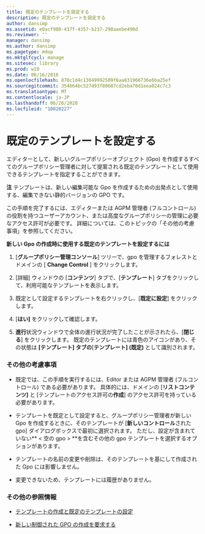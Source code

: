 ```yaml
---
title: 既定のテンプレートを設定する
description: 既定のテンプレートを設定する
author: dansimp
ms.assetid: e0acf980-437f-4357-b237-298aaebe490d
ms.reviewer: ''
manager: dansimp
ms.author: dansimp
ms.pagetype: mdop
ms.mktglfcycl: manage
ms.sitesec: library
ms.prod: w10
ms.date: 06/16/2016
ms.openlocfilehash: 870c1d4c13049992509f6aa831966736e6ba25ef
ms.sourcegitcommit: 354664bc527d93f80687cd2eba70d1eea024c7c3
ms.translationtype: MT
ms.contentlocale: ja-JP
ms.lasthandoff: 06/26/2020
ms.locfileid: "10820227"
---
```

# 既定のテンプレートを設定する


エディターとして、新しいグループポリシーオブジェクト (Gpo) を作成するすべてのグループポリシー管理者に対して提案される既定のテンプレートとして使用できるテンプレートを指定することができます。

**注** テンプレートは、新しい編集可能な Gpo を作成するための出発点として使用する、編集できない静的バージョンの GPO です。

 

この手順を完了するには、エディターまたは AGPM 管理者 (フルコントロール) の役割を持つユーザーアカウント、または高度なグループポリシーの管理に必要なアクセス許可が必要です。 詳細については、このトピックの「その他の考慮事項」を参照してください。

**新しい Gpo の作成時に使用する既定のテンプレートを設定するには**

1.  [**グループポリシー管理コンソール**] ツリーで、gpo を管理するフォレストとドメインの [ **Change Control** ] をクリックします。

2.  [詳細] ウィンドウの [**コンテンツ**] タブで、[**テンプレート**] タブをクリックして、利用可能なテンプレートを表示します。

3.  既定として設定するテンプレートを右クリックし、[**既定に設定**] をクリックします。

4.  [**はい]** をクリックして確認します。

5.  **進行**状況ウィンドウで全体の進行状況が完了したことが示されたら、[**閉じる**] をクリックします。 既定のテンプレートには青色のアイコンがあり、その状態は **[テンプレート] タブの**[**テンプレート] (既定)** として識別されます。

### その他の考慮事項

-   既定では、この手順を実行するには、Editor または AGPM 管理者 (フルコントロール) である必要があります。 具体的には、ドメインの [**リストコンテンツ]** と [テンプレートのアクセス許可の**作成**] のアクセス許可を持っている必要があります。

-   テンプレートを既定として設定すると、グループポリシー管理者が新しい Gpo を作成するときに、そのテンプレートが [**新しいコントロール**された gpo] ダイアログボックスで最初に選択されます。 ただし、設定が含まれていない** &lt; 空の gpo &gt; **を含むその他の gpo テンプレートを選択するオプションがあります。

-   テンプレートの名前の変更や削除は、そのテンプレートを基にして作成された Gpo には影響しません。

-   変更できないため、テンプレートには履歴がありません。

### その他の参照情報

-   [テンプレートの作成と既定のテンプレートの設定](creating-a-template-and-setting-a-default-template.md)

-   [新しい制御された GPO の作成を要求する](request-the-creation-of-a-new-controlled-gpo.md)

 

 





